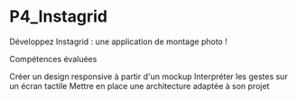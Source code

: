 # P4_Instagrid

Développez Instagrid : une application de montage photo !


Compétences évaluées

Créer un design responsive à partir d'un mockup
Interpréter les gestes sur un écran tactile
Mettre en place une architecture adaptée à son projet


